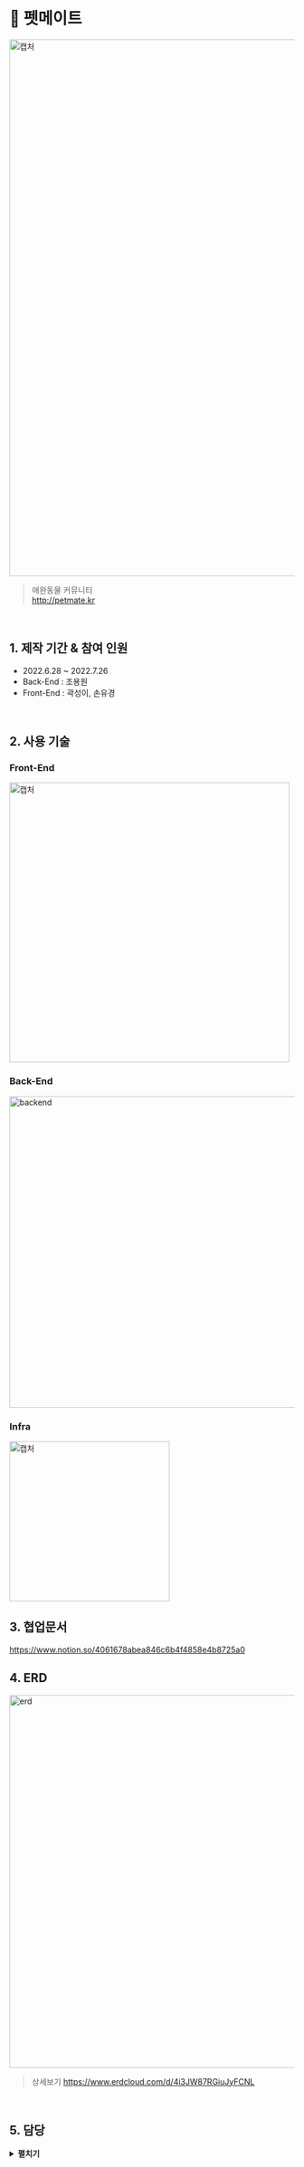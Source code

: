 # :pushpin: 펫메이트
<img width="949" alt="캡처" src="https://user-images.githubusercontent.com/48177285/181407026-7aba65ce-96ae-43b6-9c0e-df677ae49376.PNG">

>애완동물 커뮤니티  
>http://petmate.kr 

</br>

## 1. 제작 기간 & 참여 인원
- 2022.6.28 ~ 2022.7.26
- Back-End : 조용원
- Front-End : 곽성이, 손유경

</br>

## 2. 사용 기술
### Front-End
<img width="495" alt="캡처" src="https://user-images.githubusercontent.com/48177285/181400595-975a7443-df2a-476a-8a97-2d397c68b4a0.PNG">

### Back-End
<img width="551" alt="backend" src="https://user-images.githubusercontent.com/48177285/181399540-95c6e339-2749-4b2b-852a-a2761adff997.PNG">

### Infra
<img width="283" alt="캡처" src="https://user-images.githubusercontent.com/48177285/181401569-83613323-99ce-4f4f-9ad0-10248f832518.PNG">

</br>

## 3. 협업문서
https://www.notion.so/4061678abea846c6b4f4858e4b8725a0

## 4. ERD
<img width="659" alt="erd" src="https://user-images.githubusercontent.com/48177285/181696667-c02c865e-eb52-492b-aae9-4146d96beece.PNG">

>상세보기
https://www.erdcloud.com/d/4i3JW87RGiuJyFCNL

<br/>

## 5. 담당
<details>
<summary><b>펼치기</b></summary>
<div markdown="1">
    - Figma를 이용한 디자인 구성 (FE협업)
  
    - 메인페이지
        - 헤더, 배너 구현 (반응형)
        - 검색 기능
  
    - 커뮤니티
        - 게시글 등록
        - 이미지 등록
        - 디테일 페이지 조회
        - 해쉬태그 등록, 삭제, 조회, 검색
        - 좋아요 기능
        - 댓글 등록, 삭제, 조회
  
    - 산책메이트
        - 전체 게시글 조회
        - 디테일 페이지 조회, 삭제
        - 댓글 등록, 삭제, 조회
  
    - 유저 프로필 페이지
        - 전체
  
    - 상태관리
        - user
            - 프로필
        - community
            - 댓글
        - sanchaek
            - 조회
            - 삭제
            - 댓글
        - search
            - 전체
  
</div>
</details>

<br/>



